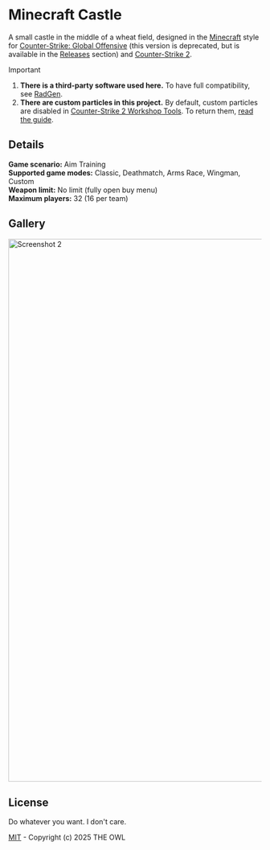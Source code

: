 # Minecraft Castle
A small castle in the middle of a wheat field, designed in the [Minecraft](https://www.minecraft.net) style for [Counter-Strike: Global Offensive](https://en.wikipedia.org/wiki/Counter-Strike:_Global_Offensive) (this version is deprecated, but is available in the [Releases](https://github.com/redesaile/cs2-minecraft-castle/releases/tag/csgo) section) and [Counter-Strike 2](https://store.steampowered.com/app/730).

> [!IMPORTANT]
> 1. **There is a third-party software used here.** To have full compatibility, see [RadGen](https://radargenerator.github.io/).
> 2. **There are custom particles in this project.** By default, custom particles are disabled in [Counter-Strike 2 Workshop Tools](https://developer.valvesoftware.com/wiki/Counter-Strike_2_Workshop_Tools). To return them, [read the guide](Enabling%20Custom%20Particles.md).

## Details
**Game scenario:** Aim Training
<br> **Supported game modes:** Classic, Deathmatch, Arms Race, Wingman, Custom
<br> **Weapon limit:** No limit (fully open buy menu)
<br> **Maximum players:** 32 (16 per team)

## Gallery
<img width="1920" height="1080" alt="Screenshot 2" src="https://github.com/user-attachments/assets/6623dc23-dec7-4b50-b48e-132f0ab408c8" />

## License
Do whatever you want. I don't care.

[MIT](LICENSE) - Copyright (c) 2025 THE OWL
